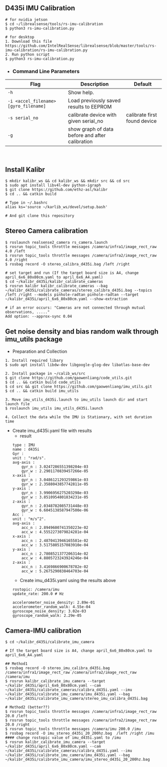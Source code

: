 ## D435i IMU Calibration

```
# for nvidia jetson
$ cd ~/librealsense/tools/rs-imu-calibration
$ python3 rs-imu-calibration.py

# for desktop
1. Download this file
https://github.com/IntelRealSense/librealsense/blob/master/tools/rs-imu-calibration/rs-imu-calibration.py
2. Run python script
$ python3 rs-imu-calibration.py
```

* ### Command Line Parameters

|Flag   |Description   |Default|
|-----|---|---|
|`-h `|Show help. ||
|`-i <accel_filename> [gyro_filename]`| Load previously saved results to EEPROM| |
|`-s serial_no`| calibrate device with given serial_no| calibrate first found device|
|`-g `|show graph of data before and after calibration| ||
<br>

## Install Kalibr

```
$ mkdir kalibr_ws && cd kalibr_ws && mkdir src && cd src
$ sudo apt install libv4l-dev python-igraph
$ git clone https://github.com/ethz-asl/kalibr
$ cd .. && catkin build

# Type in ~/.bashrc
alias ks='source ~/karlib_ws/devel/setup.bash'

# And git clone this repository
```

## Stereo Camera calibration
```
$ roslaunch realsense2_camera rs_camera.launch
$ rosrun topic_tools throttle messages /camera/infra1/image_rect_raw 4.0 /left
$ rosrun topic_tools throttle messages /camera/infra2/image_rect_raw 4.0 /right
$ rosbag record -O stereo_calibra_d435i.bag /left /right

# set target and run (If the target board size is A4, change april_6x6_80x80cm.yaml to april_6x6_A4.yaml)
$ cd ~/kalibr_d435i/kalibr_calibrate_cameras
$ rosrun kalibr kalibr_calibrate_cameras --bag ~/kalibr_d435i/calibrate_cameras/stereo_calibra_d435i.bag --topics /left /right --models pinhole-radtan pinhole-radtan --target ~/kalibr_d435i/april_6x6_80x80cm.yaml --show-extraction

# if an error occurs: "Cameras are not connected through mutual observations, ....."
Add option: --approx-sync 0.04
```

## Get noise density and bias random walk through imu_utils package
- Preparation and Collection
```
1. Install required libary
$ sudo apt install libdw-dev libgoogle-glog-dev libatlas-base-dev

2. Install package in ~/calib_ws/src
$ git clone https://github.com/gaowenliang/code_utils.git
$ cd .. && catkin build code_utils
$ cd src && git clone https://github.com/gaowenliang/imu_utils.git
$ cd .. && catkin build imu_utils

3. Move imu_utils_d435i.launch to imu_utils launch dir and start launch file
$ roslaunch imu_utils imu_utils_d435i.launch

4. Collect the data while the IMU is Stationary, with set duration time
```
- Create imu_d435i.yaml file with results
    - result 
    ```
    type : IMU
    name : d435i
    Gyr :
    unit : "rad/s".
    avg-axis :
        gyr_n : 3.0247286551398204e-03
        gyr_w : 2.2901170839457266e-05
    x-axis :
        gyr_n : 3.0486121293259861e-03
        gyr_w : 2.3588043857742811e-05
    y-axis :
        gyr_n : 3.9906956275203298e-03
        gyr_w : 3.8510954801834231e-05
    z-axis :
        gyr_n : 2.0348782085731448e-03
        gyr_w : 6.6045138587947500e-06
    Acc :
    unit : "m/s^2".
    avg-axis :
        acc_n : 2.8949600741350223e-02
        acc_w : 4.5552273079824281e-04
    x-axis :
        acc_n : 2.4870413946165581e-02
        acc_w : 3.5175805157083910e-04
    y-axis :
        acc_n : 2.7808521377206314e-02
        acc_w : 4.8805723243924246e-04
    z-axis :
        acc_n : 3.4169866900678782e-02
        acc_w : 5.2675290838464703e-04
    ```
    - Create imu_d435i.yaml using the results above
    ```
    rostopic: /camera/imu
    update_rate: 200.0 # Hz
    
    accelerometer_noise_density: 2.89e-01
    accelerometer_random_walk: 4.55e-04 
    gyroscope_noise_density: 3.02e-03
    gyroscope_random_walk: 2.29e-05
    ```


## Camera-IMU calibration
```
$ cd ~/kalibr_d435i/calibrate_imu_camera

# If the target board size is A4, change april_6x6_80x80cm.yaml to april_6x6_A4.yaml

## Method1
$ rosbag record -O stereo_imu_calibra_d435i.bag /camera/infra1/image_rect_raw /camera/infra2/image_rect_raw /camera/imu
$ rosrun kalibr_calibrate_imu_camera --target ~/kalibr_d435i/april_6x6_80x80cm.yaml --cam ~/kalibr_d435i/calibrate_cameras/calibra_d435i.yaml --imu ~/kalibr_d435i/calibrate_imu_camera/imu_d435i.yaml --bag ~/kalibr_d435i/calibrate_imu_camera/stereo_imu_calibra_d435i.bag

# Method2 (better??)
$ rosrun topic_tools throttle messages /camera/infra1/image_rect_raw 20.0 /left
$ rosrun topic_tools throttle messages /camera/infra2/image_rect_raw 20.0 /right
$ rosrun topic_tools throttle messages /camera/imu 200.0 /imu
$ rosbag record -O imu_stereo_d435i_20_200hz.bag  /left /right /imu
#### change rostopic value of imu_d435i.yaml to /imu
$ rosrun kalibr_calibrate_imu_camera --target ~/kalibr_d435i/april_6x6_80x80cm.yaml --cam ~/kalibr_d435i/calibrate_cameras/calibra_d435i.yaml --imu ~/kalibr_d435i/calibrate_imu_camera/imu_d435i.yaml --bag ~/kalibr_d435i/calibrate_imu_camera/imu_stereo_d435i_20_200hz.bag
```